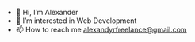 - 👋 Hi, I’m Alexander
- 👀 I’m interested in Web Development
- 📫 How to reach me alexandyrfreelance@gmail.com

<!---
alexandyrzph/alexandyrzph is a ✨ special ✨ repository because its `README.md` (this file) appears on your GitHub profile.
You can click the Preview link to take a look at your changes.
--->
